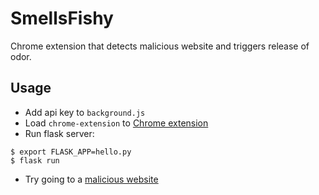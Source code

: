 # SmellsFishy
Chrome extension that detects malicious website and triggers release of odor.

## Usage
- Add api key to `background.js`
- Load `chrome-extension` to [Chrome extension](https://developer.chrome.com/extensions/getstarted#manifest)
- Run flask server:
```
$ export FLASK_APP=hello.py
$ flask run
```
- Try going to a [malicious website](https://www.wicar.org/test-malware.html)

